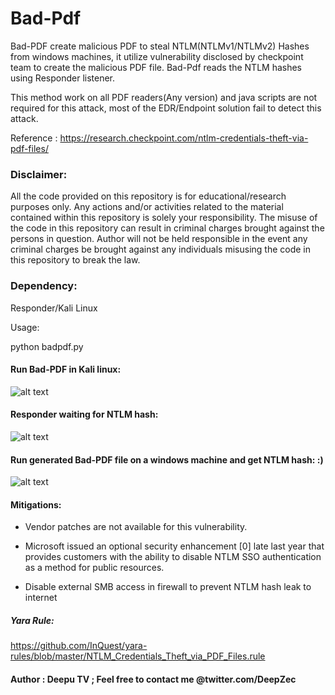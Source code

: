 # Bad-Pdf

Bad-PDF create malicious PDF to steal NTLM(NTLMv1/NTLMv2) Hashes from windows machines, it utilize vulnerability disclosed by checkpoint team to create the malicious PDF file. Bad-Pdf reads the NTLM hashes using Responder listener.

This method work on all PDF readers(Any version) and java scripts are not required for this attack, most of the EDR/Endpoint solution fail to detect this attack.

Reference : https://research.checkpoint.com/ntlm-credentials-theft-via-pdf-files/

 

### Disclaimer:

All the code provided on this repository is for educational/research purposes only. Any actions and/or activities related to the material contained within this repository is solely your responsibility. The misuse of the code in this repository can result in criminal charges brought against the persons in question. Author will not be held responsible in the event any criminal charges be brought against any individuals misusing the code in this repository to break the law.

### Dependency: 
Responder/Kali Linux

Usage:

python badpdf.py

#### Run Bad-PDF in Kali linux:

![alt text](https://github.com/deepzec/Bad-Pdf/blob/master/screenshots/bad-pdf.PNG "Bad-PDF")

#### Responder waiting for NTLM hash:

![alt text](https://github.com/deepzec/Bad-Pdf/blob/master/screenshots/responder.PNG "Bad-PDF")

#### Run generated Bad-PDF file on a windows machine and get NTLM hash: :)

![alt text](https://github.com/deepzec/Bad-Pdf/blob/master/screenshots/NTLM-hash.PNG "Bad-PDF")

#### Mitigations:

* Vendor patches are not available for this vulnerability. 

* Microsoft issued an optional security enhancement [0] late last year that provides customers with the ability to disable NTLM SSO authentication as a method for public resources.

* Disable external SMB access in firewall to prevent NTLM hash leak to internet

##### Yara Rule:

https://github.com/InQuest/yara-rules/blob/master/NTLM_Credentials_Theft_via_PDF_Files.rule


#### Author : Deepu TV ; Feel free to contact me @twitter.com/DeepZec 

